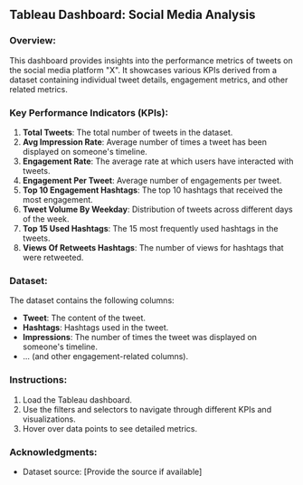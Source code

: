 
## Tableau Dashboard: Social Media Analysis

### Overview:
This dashboard provides insights into the performance metrics of tweets on the social media platform "X". 
It showcases various KPIs derived from a dataset containing individual tweet details, engagement metrics, and other related metrics.

### Key Performance Indicators (KPIs):

1. **Total Tweets**: The total number of tweets in the dataset.
2. **Avg Impression Rate**: Average number of times a tweet has been displayed on someone's timeline.
3. **Engagement Rate**: The average rate at which users have interacted with tweets.
4. **Engagement Per Tweet**: Average number of engagements per tweet.
5. **Top 10 Engagement Hashtags**: The top 10 hashtags that received the most engagement.
6. **Tweet Volume By Weekday**: Distribution of tweets across different days of the week.
7. **Top 15 Used Hashtags**: The 15 most frequently used hashtags in the tweets.
8. **Views Of Retweets Hashtags**: The number of views for hashtags that were retweeted.

### Dataset:
The dataset contains the following columns:

- **Tweet**: The content of the tweet.
- **Hashtags**: Hashtags used in the tweet.
- **Impressions**: The number of times the tweet was displayed on someone's timeline.
- ... (and other engagement-related columns).

### Instructions:
1. Load the Tableau dashboard.
2. Use the filters and selectors to navigate through different KPIs and visualizations.
3. Hover over data points to see detailed metrics.

### Acknowledgments:
- Dataset source: [Provide the source if available]
